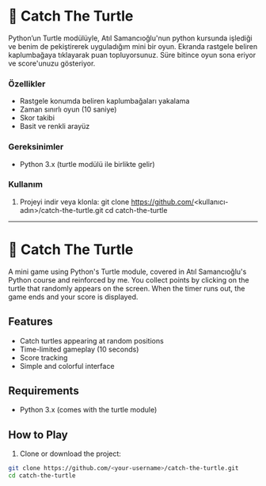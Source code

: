 # 🐢 Catch The Turtle

Python’un Turtle modülüyle, Atıl Samancıoğlu'nun python kursunda işlediği ve benim de pekiştirerek uyguladığım mini bir oyun.
Ekranda rastgele beliren kaplumbağaya tıklayarak puan topluyorsunuz. Süre bitince oyun sona eriyor ve score'unuzu gösteriyor.

### Özellikler

- Rastgele konumda beliren kaplumbağaları yakalama  
- Zaman sınırlı oyun (10 saniye)  
- Skor takibi  
- Basit ve renkli arayüz  

### Gereksinimler

- Python 3.x (turtle modülü ile birlikte gelir)

### Kullanım

1. Projeyi indir veya klonla:
git clone https://github.com/<kullanıcı-adın>/catch-the-turtle.git
cd catch-the-turtle

---

# 🐢 Catch The Turtle

A mini game using Python's Turtle module, covered in Atıl Samancıoğlu's Python course and reinforced by me. 
You collect points by clicking on the turtle that randomly appears on the screen. When the timer runs out, the game ends and your score is displayed.

## Features

- Catch turtles appearing at random positions  
- Time-limited gameplay (10 seconds)  
- Score tracking  
- Simple and colorful interface  

## Requirements

- Python 3.x (comes with the turtle module)

## How to Play

1. Clone or download the project:
```bash
git clone https://github.com/<your-username>/catch-the-turtle.git
cd catch-the-turtle
